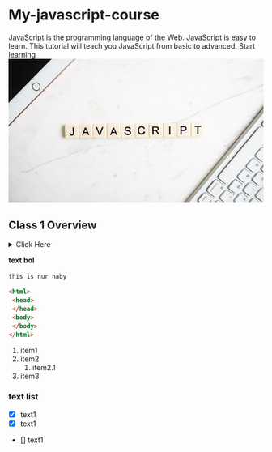 
# My-javascript-course
JavaScript is the programming language of the Web. JavaScript is easy to learn. This tutorial will teach you JavaScript from basic to advanced. Start learning
<img src='./img/javascript.jpg' width='900' >
## Class 1 Overview
<details>
<summary>Click Here </summary>

### Math 
- Math.round(x)	Returns x rounded to its nearest integer
- Math.ceil(x)	Returns x rounded up to its nearest integer
- Math.floor(x)	Returns x rounded down to its nearest integer
- Math.trunc(x)	Returns the integer part of x (new in ES6)
</details>

__text bol__

`this is nur naby`
```html
<html>
 <head>
 </head>
 <body>
 </body>
</html>
```
1. item1
2. item2
    1. item2.1
3. item3
### text list

- [x] text1
- [x] text1
- [] text1

